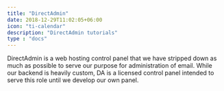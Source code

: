 ```yaml
---
title: "DirectAdmin"
date: 2018-12-29T11:02:05+06:00
icon: "ti-calendar"
description: "DirectAdmin tutorials"
type : "docs"
---
```


DirectAdmin is a web hosting control panel that we have stripped down as much as possible to serve our purpose for administration of email. While our backend is heavily custom, DA is a licensed control panel intended to serve this role until we develop our own panel.
